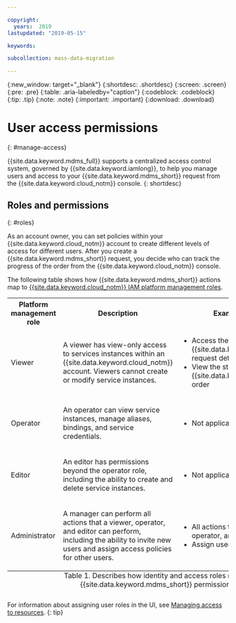 ```yaml
---

copyright:
  years:  2019
lastupdated: "2019-05-15"

keywords:

subcollection: mass-data-migration

---
```


{:new_window: target="_blank"}
{:shortdesc: .shortdesc}
{:screen: .screen}
{:pre: .pre}
{:table: .aria-labeledby="caption"}
{:codeblock: .codeblock}
{:tip: .tip}
{:note: .note}
{:important: .important}
{:download: .download}

# User access permissions
{: #manage-access}

{{site.data.keyword.mdms_full}} supports a centralized access control system, governed by {{site.data.keyword.iamlong}}, to help you manage users and access to your {{site.data.keyword.mdms_short}} request from the {{site.data.keyword.cloud_notm}} console.
{: shortdesc}

## Roles and permissions
{: #roles}

As an account owner, you can set policies within your {{site.data.keyword.cloud_notm}} account to create different levels of access for different users. After you create a {{site.data.keyword.mdms_short}} request, you decide who can track the progress of the order from the {{site.data.keyword.cloud_notm}} console.

The following table shows how {{site.data.keyword.mdms_short}} actions map to [{{site.data.keyword.cloud_notm}} IAM platform management roles](/docs/iam?topic=iam-userroles#iamusermanrol). 

<table>
  <col width="20%">
  <col width="40%">
  <col width="40%">
  <tr>
    <th>Platform management role</th>
    <th>Description</th>
    <th>Example actions</th>
  </tr>
  <tr>
    <td><p>Viewer</p></td>
    <td><p>A viewer has view-only access to services instances within an {{site.data.keyword.cloud_notm}} account. Viewers cannot create or modify service instances.</p></td>
    <td>
      <p>
        <ul>
          <li>Access the {{site.data.keyword.mdms_short}} request details page</li>
          <li>View the status of a {{site.data.keyword.mdms_short}} order</li>
        </ul>
      </p>
    </td>
  </tr>
  <tr>
    <td><p>Operator</p></td>
    <td><p>An operator can view service instances, manage aliases, bindings, and service credentials.</p></td>
    <td>
      <p>
        <ul>
          <li>Not applicable</li>
        </ul>
      </p>
    </td>
  </tr>
  <tr>
    <td><p>Editor</p></td>
    <td><p>An editor has permissions beyond the operator role, including the ability to create and delete service instances.</p></td>
    <td>
      <p>
        <ul>
          <li>Not applicable</li>
        </ul>
      </p>
    </td>
  </tr>
  <tr>
    <td><p>Administrator</p></td>
    <td><p>A manager can perform all actions that a viewer, operator, and editor can perform, including the ability to invite new users and assign access policies for other users.</p></td>
    <td>
      <p>
        <ul>
          <li>All actions that a viewer, operator, and editor can perform</li>
          <li>Assign user access policies</li>
        </ul>
      </p>
    </td>
  </tr>
  <caption style="caption-side:bottom;">Table 1. Describes how identity and access roles map to {{site.data.keyword.mdms_short}} permissions</caption>
</table>

For information about assigning user roles in the UI, see [Managing access to resources](/docs/iam?topic=iam-iammanidaccser#iammanidaccser).
{: tip}



